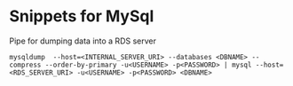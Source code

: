 # Snippets for MySql

Pipe for dumping data into a RDS server

    mysqldump  --host=<INTERNAL_SERVER_URI> --databases <DBNAME> --compress --order-by-primary -u<USERNAME> -p<PASSWORD> | mysql --host=<RDS_SERVER_URI> -u<USERNAME> -p<PASSWORD> <DBNAME>
